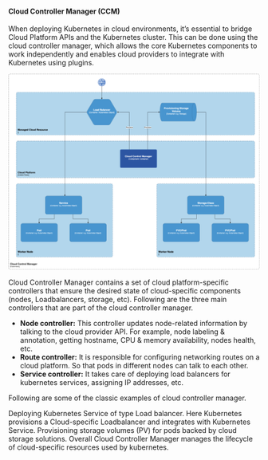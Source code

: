 #### Cloud Controller Manager (CCM)

When deploying Kubernetes in cloud environments, it’s essential to bridge Cloud Platform APIs and the Kubernetes cluster. This can be done using the cloud controller manager, which allows the core Kubernetes components to work independently and enables cloud providers to integrate with Kubernetes using plugins.

![Cloud Controller Manager](./docs/images/cloud_controller_manager.png)

Cloud Controller Manager contains a set of cloud platform-specific controllers that ensure the desired state of cloud-specific components (nodes, Loadbalancers, storage, etc). Following are the three main controllers that are part of the cloud controller manager.

* **Node controller:** This controller updates node-related information by talking to the cloud provider API. For example, node labeling & annotation, getting hostname, CPU & memory availability, nodes health, etc.
* **Route controller:** It is responsible for configuring networking routes on a cloud platform. So that pods in different nodes can talk to each other.
* **Service controller:** It takes care of deploying load balancers for kubernetes services, assigning IP addresses, etc.

Following are some of the classic examples of cloud controller manager.

Deploying Kubernetes Service of type Load balancer. Here Kubernetes provisions a Cloud-specific Loadbalancer and integrates with Kubernetes Service.
Provisioning storage volumes (PV) for pods backed by cloud storage solutions.
Overall Cloud Controller Manager manages the lifecycle of cloud-specific resources used by kubernetes.